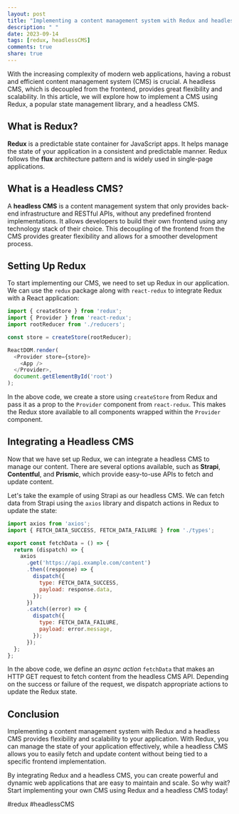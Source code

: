 ```yaml
---
layout: post
title: "Implementing a content management system with Redux and headless CMS"
description: " "
date: 2023-09-14
tags: [redux, headlessCMS]
comments: true
share: true
---
```


With the increasing complexity of modern web applications, having a robust and efficient content management system (CMS) is crucial. A headless CMS, which is decoupled from the frontend, provides great flexibility and scalability. In this article, we will explore how to implement a CMS using Redux, a popular state management library, and a headless CMS.

## What is Redux?

**Redux** is a predictable state container for JavaScript apps. It helps manage the state of your application in a consistent and predictable manner. Redux follows the **flux** architecture pattern and is widely used in single-page applications.

## What is a Headless CMS?

A **headless CMS** is a content management system that only provides back-end infrastructure and RESTful APIs, without any predefined frontend implementations. It allows developers to build their own frontend using any technology stack of their choice. This decoupling of the frontend from the CMS provides greater flexibility and allows for a smoother development process.

## Setting Up Redux

To start implementing our CMS, we need to set up Redux in our application. We can use the `redux` package along with `react-redux` to integrate Redux with a React application:

```javascript
import { createStore } from 'redux';
import { Provider } from 'react-redux';
import rootReducer from './reducers';

const store = createStore(rootReducer);

ReactDOM.render(
  <Provider store={store}>
    <App />
  </Provider>,
  document.getElementById('root')
);
```

In the above code, we create a store using `createStore` from Redux and pass it as a prop to the `Provider` component from `react-redux`. This makes the Redux store available to all components wrapped within the `Provider` component.

## Integrating a Headless CMS

Now that we have set up Redux, we can integrate a headless CMS to manage our content. There are several options available, such as **Strapi**, **Contentful**, and **Prismic**, which provide easy-to-use APIs to fetch and update content.

Let's take the example of using Strapi as our headless CMS. We can fetch data from Strapi using the `axios` library and dispatch actions in Redux to update the state:

```javascript
import axios from 'axios';
import { FETCH_DATA_SUCCESS, FETCH_DATA_FAILURE } from './types';

export const fetchData = () => {
  return (dispatch) => {
    axios
      .get('https://api.example.com/content')
      .then((response) => {
        dispatch({
          type: FETCH_DATA_SUCCESS,
          payload: response.data,
        });
      })
      .catch((error) => {
        dispatch({
          type: FETCH_DATA_FAILURE,
          payload: error.message,
        });
      });
  };
};
```

In the above code, we define an *async action* `fetchData` that makes an HTTP GET request to fetch content from the headless CMS API. Depending on the success or failure of the request, we dispatch appropriate actions to update the Redux state.

## Conclusion

Implementing a content management system with Redux and a headless CMS provides flexibility and scalability to your application. With Redux, you can manage the state of your application effectively, while a headless CMS allows you to easily fetch and update content without being tied to a specific frontend implementation.

By integrating Redux and a headless CMS, you can create powerful and dynamic web applications that are easy to maintain and scale. So why wait? Start implementing your own CMS using Redux and a headless CMS today!

#redux #headlessCMS